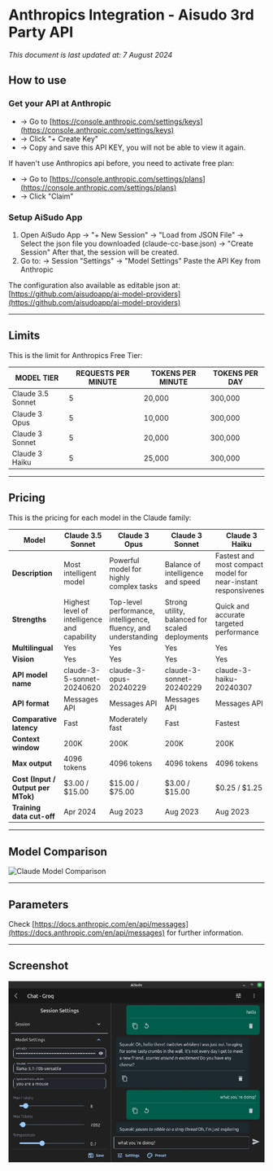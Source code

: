 

# Anthropics Integration - Aisudo 3rd Party API
*This document is last updated at: 7 August 2024*

## How to use
### Get your API at Anthropic
- -> Go to [https://console.anthropic.com/settings/keys](https://console.anthropic.com/settings/keys)
- -> Click "+ Create Key"
- -> Copy and save this API KEY, you will not be able to view it again.

If haven't use Anthropics api before, you need to activate free plan:
- -> Go to [https://console.anthropic.com/settings/plans](https://console.anthropic.com/settings/plans)
- -> Click "Claim"

### Setup AiSudo App

1. Open AiSudo App
	-> "+ New Session" 
	-> "Load from JSON File" 
	-> Select the json file you downloaded (claude-cc-base.json)
	-> "Create Session"
After that, the session will be created.
2. Go to: 
	-> Session "Settings" 
	-> "Model Settings"
Paste the API Key from Anthropic
  
The configuration also available as editable json at: [https://github.com/aisudoapp/ai-model-providers](https://github.com/aisudoapp/ai-model-providers)


---

## Limits
This is the limit for Anthropics Free Tier:

| MODEL TIER | REQUESTS PER MINUTE | TOKENS PER MINUTE | TOKENS PER DAY |
| --- | --- | --- | --- |
| Claude 3.5 Sonnet | 5 | 20,000 | 300,000 |
| Claude 3 Opus | 5 | 10,000 | 300,000 |
| Claude 3 Sonnet | 5 | 20,000 | 300,000 |
| Claude 3 Haiku | 5 | 25,000 | 300,000 |
  
---

## Pricing
This is the pricing for each model in the Claude family:

| Model | Claude 3.5 Sonnet | Claude 3 Opus | Claude 3 Sonnet | Claude 3 Haiku |
| --- | --- | --- | --- | --- |
| **Description** | Most intelligent model | Powerful model for highly complex tasks | Balance of intelligence and speed | Fastest and most compact model for near-instant responsiveness |
| **Strengths** | Highest level of intelligence and capability | Top-level performance, intelligence, fluency, and understanding | Strong utility, balanced for scaled deployments | Quick and accurate targeted performance |
| **Multilingual** | Yes | Yes | Yes | Yes |
| **Vision** | Yes | Yes | Yes | Yes |
| **API model name** | claude-3-5-sonnet-20240620 | claude-3-opus-20240229 | claude-3-sonnet-20240229 | claude-3-haiku-20240307 |
| **API format** | Messages API | Messages API | Messages API | Messages API |
| **Comparative latency** | Fast | Moderately fast | Fast | Fastest |
| **Context window** | 200K | 200K | 200K | 200K |
| **Max output** | 4096 tokens | 4096 tokens | 4096 tokens | 4096 tokens |
| **Cost (Input / Output per MTok)** | $3.00 / $15.00 | $15.00 / $75.00 | $3.00 / $15.00 | $0.25 / $1.25 |
| **Training data cut-off** | Apr 2024 | Aug 2023 | Aug 2023 | Aug 2023 |
  
---
  
## Model Comparison
![Claude Model Comparison](https://mintlify.s3-us-west-1.amazonaws.com/anthropic/images/3-5-sonnet-curve.png)
  
---
  
## Parameters
Check [https://docs.anthropic.com/en/api/messages](https://docs.anthropic.com/en/api/messages) for further information.
  
---
  
## Screenshot
![Screenshot AiSudo](https://raw.githubusercontent.com/aisudoapp/ai-model-providers/main/assets/Screenshot-provider-groq.jpg)